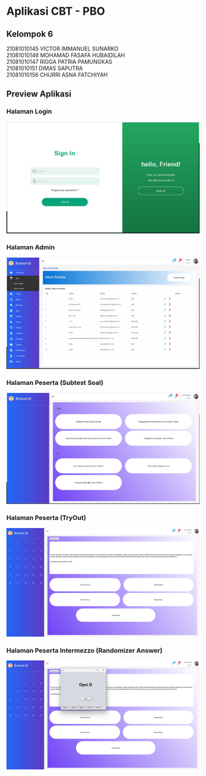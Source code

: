 # Aplikasi CBT - PBO
## Kelompok 6
21081010145  VICTOR IMMANUEL SUNARKO <br />
21081010146  MOHAMAD FASAFA HUBAIDILAH <br />
21081010147  RIGGA PATRIA PAMUNGKAS <br />
21081010151  DIMAS SAPUTRA <br />
21081010156  CHURRI ASNA FATCHIYAH <br />

## Preview Aplikasi

### Halaman Login
<img src="./assets/login.png"></img>

### Halaman Admin
<img src="./assets/admin.png"></img>

### Halaman Peserta (Subtest Soal)
<img src="./assets/subtest.png"></img>

### Halaman Peserta (TryOut)
<img src="./assets/tryout.png"></img>

### Halaman Peserta Intermezzo (Randomizer Answer)
<img src="./assets/intermezzo.png"></img>


